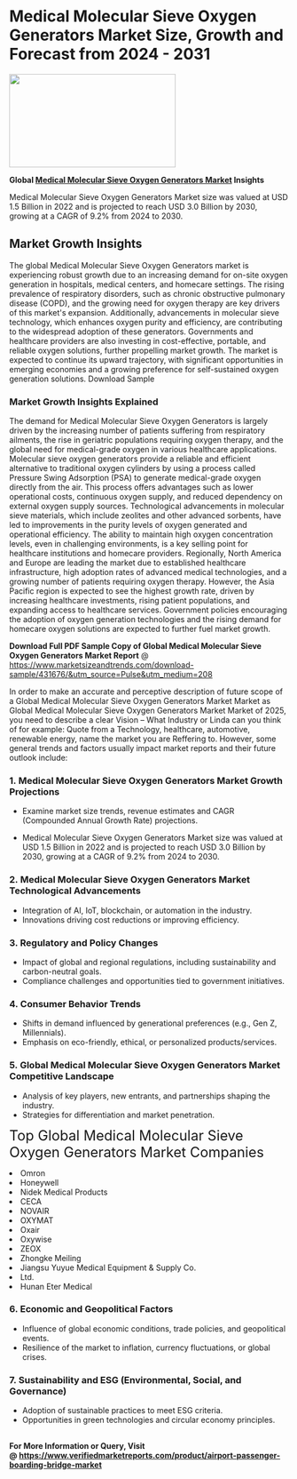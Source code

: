<H1>Medical Molecular Sieve Oxygen Generators Market Size, Growth and Forecast from 2024 - 2031</H1><img class="aligncenter size-medium wp-image-584254" src="https://thirdeyenews.in/wp-content/uploads/2024/09/Global-Market-Research-300x168.jpeg" alt="" width="300" height="168" /><p><strong>Global&nbsp;<a href="https://www.marketsizeandtrends.com/download-sample/431676/&amp;utm_source=Pulse&amp;utm_medium=208">Medical Molecular Sieve Oxygen Generators Market</a> Insights</strong></p><p>Medical Molecular Sieve Oxygen Generators Market size was valued at USD 1.5 Billion in 2022 and is projected to reach USD 3.0 Billion by 2030, growing at a CAGR of 9.2% from 2024 to 2030.</p><p><h2>Market Growth Insights</h2> The global Medical Molecular Sieve Oxygen Generators market is experiencing robust growth due to an increasing demand for on-site oxygen generation in hospitals, medical centers, and homecare settings. The rising prevalence of respiratory disorders, such as chronic obstructive pulmonary disease (COPD), and the growing need for oxygen therapy are key drivers of this market's expansion. Additionally, advancements in molecular sieve technology, which enhances oxygen purity and efficiency, are contributing to the widespread adoption of these generators. Governments and healthcare providers are also investing in cost-effective, portable, and reliable oxygen solutions, further propelling market growth. The market is expected to continue its upward trajectory, with significant opportunities in emerging economies and a growing preference for self-sustained oxygen generation solutions. Download Sample <h3>Market Growth Insights Explained</h3> The demand for Medical Molecular Sieve Oxygen Generators is largely driven by the increasing number of patients suffering from respiratory ailments, the rise in geriatric populations requiring oxygen therapy, and the global need for medical-grade oxygen in various healthcare applications. Molecular sieve oxygen generators provide a reliable and efficient alternative to traditional oxygen cylinders by using a process called Pressure Swing Adsorption (PSA) to generate medical-grade oxygen directly from the air. This process offers advantages such as lower operational costs, continuous oxygen supply, and reduced dependency on external oxygen supply sources. Technological advancements in molecular sieve materials, which include zeolites and other advanced sorbents, have led to improvements in the purity levels of oxygen generated and operational efficiency. The ability to maintain high oxygen concentration levels, even in challenging environments, is a key selling point for healthcare institutions and homecare providers. Regionally, North America and Europe are leading the market due to established healthcare infrastructure, high adoption rates of advanced medical technologies, and a growing number of patients requiring oxygen therapy. However, the Asia Pacific region is expected to see the highest growth rate, driven by increasing healthcare investments, rising patient populations, and expanding access to healthcare services. Government policies encouraging the adoption of oxygen generation technologies and the rising demand for homecare oxygen solutions are expected to further fuel market growth. </p><p><span class=""><strong>Download Full PDF Sample Copy of Global Medical Molecular Sieve Oxygen Generators Market Report</strong> @ <a href="https://www.marketsizeandtrends.com/download-sample/431676/&amp;utm_source=Pulse&amp;utm_medium=208" target="_blank">https://www.marketsizeandtrends.com/download-sample/431676/&amp;utm_source=Pulse&amp;utm_medium=208</a></span></p><p>In order to make an accurate and perceptive description of future scope of a Global&nbsp;Medical Molecular Sieve Oxygen Generators Market Market as Global&nbsp;Medical Molecular Sieve Oxygen Generators Market Market of 2025, you need to describe a clear Vision &ndash; What Industry or Linda can you think of for example: Quote from a Technology, healthcare, automotive, renewable energy, name the market you are Reffering to. However, some general trends and factors usually impact market reports and their future outlook include:</p><h3>1.&nbsp;<strong>Medical Molecular Sieve Oxygen Generators Market Growth Projections</strong></h3><ul><li>Examine market size trends, revenue estimates and CAGR (Compounded Annual Growth Rate) projections.</li><li><p>Medical Molecular Sieve Oxygen Generators Market size was valued at USD 1.5 Billion in 2022 and is projected to reach USD 3.0 Billion by 2030, growing at a CAGR of 9.2% from 2024 to 2030.</p></li></ul><h3>2.&nbsp;<strong>Medical Molecular Sieve Oxygen Generators Market Technological Advancements</strong></h3><ul><li>Integration of AI, IoT, blockchain, or automation in the industry.</li><li>Innovations driving cost reductions or improving efficiency.</li></ul><h3>3.&nbsp;<strong>Regulatory and Policy Changes</strong></h3><ul><li>Impact of global and regional regulations, including sustainability and carbon-neutral goals.</li><li>Compliance challenges and opportunities tied to government initiatives.</li></ul><h3>4.&nbsp;<strong>Consumer Behavior Trends</strong></h3><ul><li>Shifts in demand influenced by generational preferences (e.g., Gen Z, Millennials).</li><li>Emphasis on eco-friendly, ethical, or personalized products/services.</li></ul><h3>5.&nbsp;<strong>Global Medical Molecular Sieve Oxygen Generators Market Competitive Landscape</strong></h3><ul><li>Analysis of key players, new entrants, and partnerships shaping the industry.</li><li>Strategies for differentiation and market penetration.</li></ul><p data-pm-slice="1 1 []"><span style="color: inherit; font-family: inherit; font-size: 25px;">Top Global Medical Molecular Sieve Oxygen Generators Market Companies</span></p><div class="" data-test-id=""><p><li>Omron</li><li> Honeywell</li><li> Nidek Medical Products</li><li> CECA</li><li> NOVAIR</li><li> OXYMAT</li><li> Oxair</li><li> Oxywise</li><li> ZEOX</li><li> Zhongke Meiling</li><li> Jiangsu Yuyue Medical Equipment & Supply Co.</li><li> Ltd.</li><li> Hunan Eter Medical</li></p></div><h3>6.&nbsp;<strong>Economic and Geopolitical Factors</strong></h3><ul><li>Influence of global economic conditions, trade policies, and geopolitical events.</li><li>Resilience of the market to inflation, currency fluctuations, or global crises.</li></ul><h3>7.&nbsp;<strong>Sustainability and ESG (Environmental, Social, and Governance)</strong></h3><ul><li>Adoption of sustainable practices to meet ESG criteria.</li><li>Opportunities in green technologies and circular economy principles.</li></ul><h2><strong style="font-size: 14px;">For More Information or Query, Visit @&nbsp;</strong><a style="background-color: #ffffff; font-size: 14px;" href="https://www.marketsizeandtrends.com/report/medical-molecular-sieve-oxygen-generators-market/" target="_blank">https://www.verifiedmarketreports.com/product/airport-passenger-boarding-bridge-market</a></h2>

